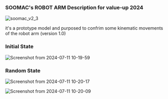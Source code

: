 ### SOOMAC's ROBOT ARM Description for value-up 2024 

![soomac_v2_3](https://github.com/kynikosboy/soomac_description/assets/123644327/8b8cd822-5a01-427d-b0a4-de958083e000)

it's a prototype model and purposed to confrim some kinematic movements of the robot arm (version 1.0)

### Initial State

![Screenshot from 2024-07-11 10-19-59](https://github.com/kynikosboy/soomac_description/assets/123644327/8daf6713-ce3b-4558-851f-cfc002e12a9e)

### Random State

![Screenshot from 2024-07-11 10-20-17](https://github.com/kynikosboy/soomac_description/assets/123644327/af43a17d-4255-4384-9b54-cdf1cba2437c)

![Screenshot from 2024-07-11 10-20-09](https://github.com/kynikosboy/soomac_description/assets/123644327/e140cc58-7441-4009-937d-de62537ee5ba)
